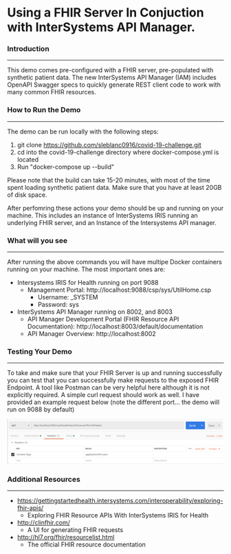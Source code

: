 # Using a FHIR Server In Conjuction with InterSystems API Manager.

### Introduction

------

This demo comes pre-configured with a FHIR server, pre-populated with synthetic patient data.  The new InterSystems API Manager (IAM) includes OpenAPI Swagger specs to quickly generate REST client code to work with many common FHIR resources.   

### How to Run the Demo

------

The demo can be run locally with the following steps:

1. git clone https://github.com/sleblanc0916/covid-19-challenge.git
2. cd into the covid-19-challenge directory where docker-compose.yml is located
3. Run "docker-compose up --build"

Please note that the build can take 15-20 minutes, with most of the time spent loading synthetic patient data.  Make sure that you have at least 20GB of disk space.

After perfomring these actions your demo should be up and running on your machine. This includes an instance of InterSystems IRIS running an underlying FHIR server, and an Instance of the Intersystems API manager.



### What will you see

------

After running the above commands you will have multipe Docker containers running on your machine. The most important ones are:

- Intersystems IRIS for Health running on port 9088 
  - Management Portal: http://localhost:9088/csp/sys/UtilHome.csp
    - Username: _SYSTEM 
    - Password: sys
- InterSystems API Manager running on 8002, and 8003
  - API Manager Development Portal (FHIR Resource API Documentation): http://localhost:8003/default/documentation
  - API Manager Overview: http://localhost:8002



### Testing Your Demo

------



To take and make sure that your FHIR Server is up and running successfully you can test that you can successfully make requests to the exposed FHIR Endpoint. A tool like Postman can be very helpful here although it is not explicitly required. A simple curl request should work as well. I have provided an example request below (note the different port... the demo will run on 9088 by default)


![Screen Shot 2020-02-10 at 12.08.49 PM](./TestingDemo.png)



### Additional Resources

------

- https://gettingstartedhealth.intersystems.com/interoperability/exploring-fhir-apis/	
  - Exploring FHIR Resource APIs With InterSystems IRIS for Health
- http://clinfhir.com/
  - A UI for generating FHIR requests
- http://hl7.org/fhir/resourcelist.html
  - The official FHIR resource documentation

